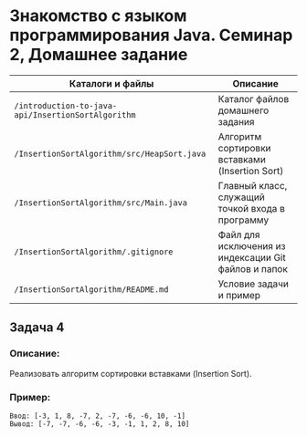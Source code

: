 # Знакомство с языком программирования Java. Семинар 2, Домашнее задание

Каталоги и файлы                                   | Описание
---------------------------------------------------|-----------------------------------------------------
`/introduction-to-java-api/InsertionSortAlgorithm` | Каталог файлов домашнего задания
`/InsertionSortAlgorithm/src/HeapSort.java`        | Алгоритм сортировки вставками (Insertion Sort)
`/InsertionSortAlgorithm/src/Main.java`            | Главный класс, служащий точкой входа в программу
`/InsertionSortAlgorithm/.gitignore`               | Файл для исключения из индексации Git файлов и папок
`/InsertionSortAlgorithm/README.md`                | Условие задачи и пример

## Задача 4

### Описание:

Реализовать алгоритм сортировки вставками (Insertion Sort).

### Пример:

```
Ввод: [-3, 1, 8, -7, 2, -7, -6, -6, 10, -1]
Вывод: [-7, -7, -6, -6, -3, -1, 1, 2, 8, 10]
```

